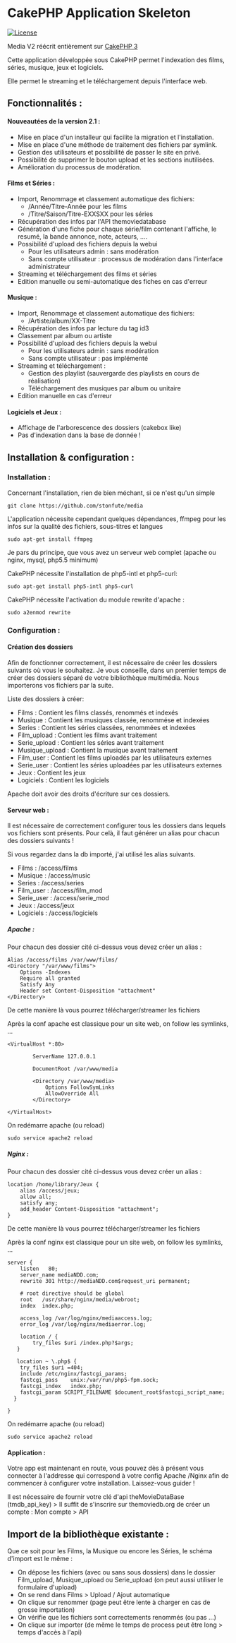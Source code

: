 # CakePHP Application Skeleton

[![License](https://poser.pugx.org/cakephp/app/license.svg)](https://packagist.org/packages/cakephp/app)

Media V2 réécrit entièrement sur [CakePHP 3](http://cakephp.org)

Cette application développée sous CakePHP permet l'indexation des films, séries, musique, jeux et logiciels.

Elle permet le streaming et le téléchargement depuis l'interface web.

## Fonctionnalités :

#### Nouveautées de la version 2.1 :
  * Mise en place d'un installeur qui facilite la migration et l'installation.
  * Mise en place d'une méthode de traitement des fichiers par symlink.
  * Gestion des utilisateurs et possibilité de passer le site en privé.
  * Possibilité de supprimer le bouton upload et les sections inutilisées.
  * Amélioration du processus de modération.

#### Films et Séries :
  * Import, Renommage et classement automatique des fichiers:
    * /Année/Titre-Année pour les films
    * /Titre/Saison/Titre-EXXSXX pour les séries
  * Récupération des infos par l'API themoviedatabase
  * Génération d'une fiche pour chaque série/film contenant l'affiche, le resumé, la bande annonce, note, acteurs, ....
  * Possibilité d'upload des fichiers depuis la webui
    * Pour les utilisateurs admin : sans modération
    * Sans compte utilisateur : processus de modération dans l'interface administrateur
  * Streaming et téléchargement des films et séries
  * Edition manuelle ou semi-automatique des fiches en cas d'erreur

#### Musique :
  * Import, Renommage et classement automatique des fichiers:
    * /Artiste/album/XX-Titre
  * Récupération des infos par lecture du tag id3
  * Classement par album ou artiste
  * Possibilité d'upload des fichiers depuis la webui
    * Pour les utilisateurs admin : sans modération
    * Sans compte utilisateur : pas implémenté
  * Streaming et téléchargement :
    * Gestion des playlist (sauvergarde des playlists en cours de réalisation)
    * Téléchargement des musiques par album ou unitaire
  * Edition manuelle en cas d'erreur

#### Logiciels et Jeux :
  * Affichage de l'arborescence des dossiers (cakebox like)
  * Pas d'indexation dans la base de donnée !


## Installation & configuration :

### Installation :

Concernant l'installation, rien de bien méchant, si ce n'est qu'un simple
```
git clone https://github.com/stonfute/media
```
L'application nécessite cependant quelques dépendances, ffmpeg pour les infos sur la qualité des fichiers, sous-titres et langues
```
sudo apt-get install ffmpeg
```
Je pars du  principe, que vous avez un serveur web complet (apache ou nginx, mysql, php5.5 minimum)

CakePHP nécessite l'installation de php5-intl et php5-curl:
```
sudo apt-get install php5-intl php5-curl

```

CakePHP nécessite l'activation du module rewrite d'apache :
```
sudo a2enmod rewrite
```
### Configuration :

#### Création des dossiers

Afin de fonctionner correctement, il est nécessaire de créer les dossiers suivants où vous le souhaitez.
Je vous conseille, dans un premier temps de créer des dossiers séparé de votre bibliothèque multimédia.
Nous importerons vos fichiers par la suite.

Liste des dossiers à créer:

* Films : Contient les films classés, renommés et indexés
* Musique : Contient les musiques classée, renommése et indexées
* Series : Contient les séries classées, renommées et indexées
* Film_upload	: Contient les films avant traitement
* Serie_upload : Contient les séries avant traitement
* Musique_upload : Contient la musique avant traitement
* Film_user	: Contient les films uploadés par les utilisateurs externes
* Serie_user : Contient les séries uploadées par les utilisateurs externes
* Jeux : Contient les jeux
* Logiciels	: Contient les logiciels

Apache doit avoir des droits d'écriture sur ces dossiers.


#### Serveur web :
Il est nécessaire de correctement configurer  tous les dossiers dans lequels vos fichiers sont présents.
Pour celà, il faut générer un alias pour chacun des dossiers suivants !

Si vous regardez dans la db importé, j'ai utilisé les alias suivants.

* Films : /access/films
* Musique : /access/music
* Series : /access/series
* Film_user	: /access/film_mod
* Serie_user : /access/serie_mod
* Jeux : /access/jeux
* Logiciels	: /access/logiciels


##### Apache :
Pour chacun des dossier cité ci-dessus vous devez créer un alias :

```
Alias /access/films /var/www/films/
<Directory "/var/www/films">
    Options -Indexes
    Require all granted
    Satisfy Any
    Header set Content-Disposition "attachment"
</Directory>
```
De cette manière là vous pourrez télécharger/streamer les fichiers

Après la conf apache est classique pour un site web, on follow les symlinks, ...
```
<VirtualHost *:80>

        ServerName 127.0.0.1

        DocumentRoot /var/www/media

        <Directory /var/www/media>
            Options FollowSymLinks
            AllowOverride All
        </Directory>

</VirtualHost>
```

On redémarre apache (ou reload)
```
sudo service apache2 reload
```

##### Nginx :
Pour chacun des dossier cité ci-dessus vous devez créer un alias :

```
location /home/library/Jeux {
    alias /access/jeux;
    allow all;
    satisfy any;
    add_header Content-Disposition "attachment";
}
```
De cette manière là vous pourrez télécharger/streamer les fichiers

Après la conf nginx est classique pour un site web, on follow les symlinks, ...
```
server {
    listen   80;
    server_name mediaNDD.com;
    rewrite 301 http://mediaNDD.com$request_uri permanent;

    # root directive should be global
    root   /usr/share/nginx/media/webroot;
    index  index.php;

    access_log /var/log/nginx/mediaaccess.log;
    error_log /var/log/nginx/mediaerror.log;

    location / {
        try_files $uri /index.php?$args;
   }

   location ~ \.php$ {
    try_files $uri =404;
    include /etc/nginx/fastcgi_params;
    fastcgi_pass    unix:/var/run/php5-fpm.sock;
    fastcgi_index   index.php;
    fastcgi_param SCRIPT_FILENAME $document_root$fastcgi_script_name;
  }

}
```

On redémarre apache (ou reload)
```
sudo service apache2 reload
```

#### Application :

Votre app est maintenant en route, vous pouvez dès à présent vous connecter à l'addresse qui correspond à votre config Apache /Nginx afin de commencer à configurer votre installation. Laissez-vous guider !


Il est nécessaire de fournir votre clé d'api theMovieDataBase (tmdb_api_key) > Il suffit de s'inscrire sur themoviedb.org de créer un compte : Mon compte > API


## Import de la bibliothèque existante :

Que ce soit pour les Films, la Musique ou encore les Séries, le schéma d'import est le même :
* On dépose les fichiers (avec ou sans sous dossiers) dans le dossier Film_upload, Musique_upload ou Serie_upload (on peut aussi utiliser le formulaire d'upload)
* On se rend dans Films > Upload / Ajout automatique
* On clique sur renommer (page peut être lente à charger en cas de grosse importation)
* On vérifie que les fichiers sont correctements renommés (ou pas ...)
* On clique sur importer (de même le temps de process peut être long > temps d'accès à l'api)
